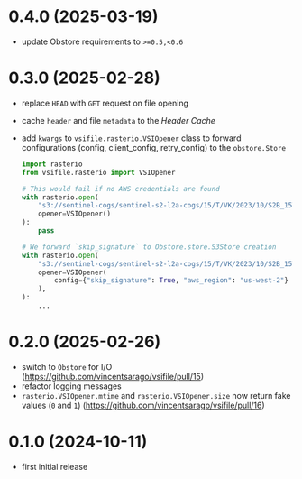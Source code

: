 # 0.4.0 (2025-03-19)

* update Obstore requirements to `>=0.5,<0.6`

# 0.3.0 (2025-02-28)

* replace `HEAD` with `GET` request on file opening

* cache `header` and file `metadata` to the *Header Cache*

* add `kwargs` to `vsifile.rasterio.VSIOpener` class to forward configurations (config, client_config, retry_config) to the `obstore.Store`

    ```python
    import rasterio
    from vsifile.rasterio import VSIOpener

    # This would fail if no AWS credentials are found
    with rasterio.open(
        "s3://sentinel-cogs/sentinel-s2-l2a-cogs/15/T/VK/2023/10/S2B_15TVK_20231008_0_L2A/TCI.tif",
        opener=VSIOpener()
    ):
        pass

    # We forward `skip_signature` to Obstore.store.S3Store creation
    with rasterio.open(
        "s3://sentinel-cogs/sentinel-s2-l2a-cogs/15/T/VK/2023/10/S2B_15TVK_20231008_0_L2A/TCI.tif",
        opener=VSIOpener(
            config={"skip_signature": True, "aws_region": "us-west-2"}
        ),
    ):
        ...
    ```

# 0.2.0 (2025-02-26)

* switch to `Obstore` for I/O (https://github.com/vincentsarago/vsifile/pull/15)
* refactor logging messages
* `rasterio.VSIOpener.mtime` and `rasterio.VSIOpener.size` now return fake values (`0` and `1`) (https://github.com/vincentsarago/vsifile/pull/16)

# 0.1.0 (2024-10-11)

* first initial release
